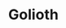 ---
blog: https://blog.golioth.io/
codehost: https://github.com/golioth
linkedin: https://linkedin.com/company/golioth
logohandle: goliothio
sort: golioth
title: Golioth
twitter: https://x.com/GoliothOfficial
website: https://golioth.io/
youtube: https://youtube.com/goliothio
---